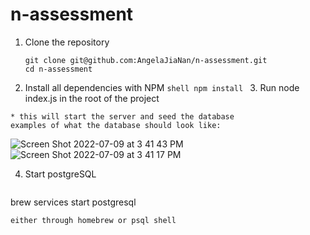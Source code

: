 # n-assessment

1. Clone the repository
    ```shell
    git clone git@github.com:AngelaJiaNan/n-assessment.git
    cd n-assessment
    ```
  2. Install all dependencies with NPM
    ```shell
    npm install
    ```
    3. Run node index.js in the root of the project
    
    * this will start the server and seed the database
    examples of what the database should look like:
    
![Screen Shot 2022-07-09 at 3 41 43 PM](https://user-images.githubusercontent.com/90875226/178124937-23e720f2-8d53-472e-a987-e767b31d6bc8.png)
![Screen Shot 2022-07-09 at 3 41 17 PM](https://user-images.githubusercontent.com/90875226/178124938-9a733f56-f703-457c-a0d5-eed747f7afa9.png)

4. Start postgreSQL
   ```shell
 brew services start postgresql
   ```
   either through homebrew or psql shell
   
   
    
    
